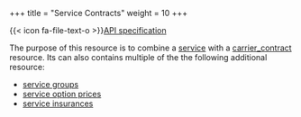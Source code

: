 +++
title = "Service Contracts"
weight = 10
+++

{{< icon fa-file-text-o >}}[API specification](https://docs.myparcel.com/api-specification#/ServiceContracts)

The purpose of this resource is to combine a [service](/api/resources/services/) with a [carrier_contract](/api/resources/carrier-contracts/) resource.
Its can also contains multiple of the the following additional resource:

* [service groups](/api/resources/service-groups/)
* [service option prices](/api/resources/service-option-prices/) 
* [service insurances](/api/resources/service-insurances/)
